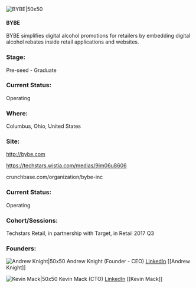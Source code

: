 

![BYBE|50x50](https://apimg.techstars.com/connect/images/image_files/59667fae9c66a9732e000000/original/Bybe-logo-icon-inverse2_copy.png)

#### BYBE
BYBE simplifies digital alcohol promotions for retailers by embedding digital alcohol rebates inside retail applications and websites.

### Stage: 
Pre-seed - Graduate 

### Current Status: 
Operating

### Where:
Columbus, Ohio, United States

### Site:
http://bybe.com

https://techstars.wistia.com/medias/9im06u8606

crunchbase.com/organization/bybe-inc

### Current Status: 
Operating

### Cohort/Sessions: 
Techstars Retail, in partnership with Target, in Retail 2017 Q3

### Founders: 

![Andrew Knight|50x50](https://apimg.techstars.com/connect/images/image_files/59cab8fd9c66a9439d000003/original/Drew_Knight_CEO_BYBE.jpg) Andrew Knight (Founder - CEO) [LinkedIn](https://linkedin.com/in/drew-knight-93ab2a60) [[Andrew Knight]]

![Kevin Mack|50x50](https://apimg.techstars.com/connect/images/image_files/5949662d9c66a92770000028/original/kevin-mack-2017.png) Kevin Mack (CTO) [LinkedIn](https://linkedin.com/in/kevindmack) [[Kevin Mack]]


